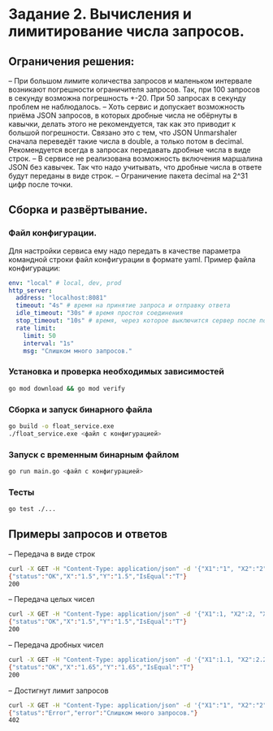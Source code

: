 # Задание 2. Вычисления и лимитирование числа запросов.

## Ограничения решения:
–	При большом лимите количества запросов и маленьком интервале возникают погрешности ограничителя запросов. Так, при 100 запросов в секунду возможна погрешность +-20. При 50 запросах в секунду проблем не наблюдалось.
–	Хоть сервис и допускает возможность приёма JSON запросов, в которых дробные числа не обёрнуты в кавычки, делать этого не рекомендуется, так как это приводит к большой погрешности. Связано это с тем, что JSON Unmarshaler сначала переведёт такие числа в double, а только потом в decimal. Рекомендуется всегда в запросах передавать дробные числа в виде строк.
–	В сервисе не реализована возможность включения маршалина JSON без кавычек. Так что надо учитывать, что дробные числа в ответе будут переданы в виде строк.
–	Ограничение пакета decimal на 2^31 цифр после точки.

## Сборка и развёртывание.

### Файл конфигурации.

Для настройки сервиса ему надо передать в качестве параметра командной строки файл конфигурации в формате yaml. Пример файла конфигурации:

``` yaml
env: "local" # local, dev, prod
http_server:
  address: "localhost:8081"
  timeout: "4s" # время на принятие запроса и отправку ответа
  idle_timeout: "30s" # время простоя соединения
  stop_timeout: "10s" # время, через которое выключится сервер после получения SIGINT в случае наличия активных соединений
  rate limit:
    limit: 50
    interval: "1s" 
    msg: "Слишком много запросов."
```

### Установка и проверка необходимых зависимостей

``` sh
go mod download && go mod verify
```

### Сборка и запуск бинарного файла

``` sh
go build -o float_service.exe
./float_service.exe <файл с конфигурацией>
```

### Запуск с временным бинарным файлом

``` sh
go run main.go <файл с конфигурацией>
```

### Тесты

``` sh
go test ./...
```

## Примеры запросов и ответов

–	Передача в виде строк
``` sh
curl -X GET -H "Content-Type: application/json" -d '{"X1":"1", "X2":"2", "X3":"3","Y1":"1","Y2":"2","Y3":"3","E":5}' localhost:8081 -w "%{http_code}\n"
{"status":"OK","X":"1.5","Y":"1.5","IsEqual":"T"}
200
```

–	Передача целых чисел
``` sh
curl -X GET -H "Content-Type: application/json" -d '{"X1":1, "X2":2, "X3":3,"Y1":1,"Y2":2,"Y3":3,"E":5}' localhost:8081 -w "%{http_code}\n"
{"status":"OK","X":"1.5","Y":"1.5","IsEqual":"T"}
200
```

–	Передача дробных чисел
``` sh
curl -X GET -H "Content-Type: application/json" -d '{"X1":1.1, "X2":2.2, "X3":3.3,"Y1":1.1,"Y2":2.2,"Y3":3.3,"E":5}' localhost:8081 -w "%{http_code}\n"
{"status":"OK","X":"1.65","Y":"1.65","IsEqual":"T"}
200
```

–	Достигнут лимит запросов
``` sh
curl -X GET -H "Content-Type: application/json" -d '{"X1":"1", "X2":"2", "X3":"3","Y1":"1","Y2":"2","Y3":"3","E":5}' localhost:8081 -w "%{http_code}\n"
{"status":"Error","error":"Слишком много запросов."}
402
```
